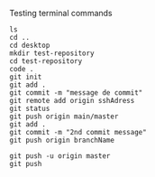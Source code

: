 Testing terminal commands   

    ls
    cd .. 
    cd desktop
    mkdir test-repository
    cd test-repository
    code .
    git init
    git add .
    git commit -m "message de commit"
    git remote add origin sshAdress
    git status
    git push origin main/master
    git add .
    git commit -m "2nd commit message"
    git push origin branchName

    git push -u origin master
    git push

